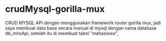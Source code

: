 # crudMysql-gorilla-mux

CRUD MYSQL API dengan menggunakan framework router gorilla mux,
jadi saya membuat data base secara manual di mysql dengan nama database db_mhsApi,
setelah itu di membuat tabel "mahasiswa",

